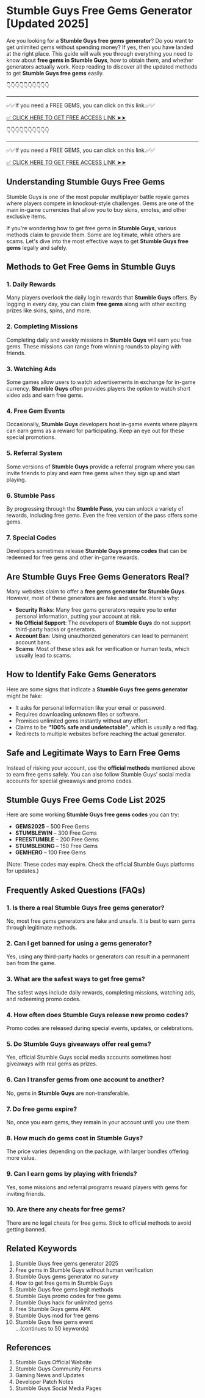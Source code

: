 # Stumble Guys Free Gems Generator [Updated 2025]

Are you looking for a **Stumble Guys free gems generator**? Do you want to get unlimited gems without spending money? If yes, then you have landed at the right place. This guide will walk you through everything you need to know about **free gems in Stumble Guys**, how to obtain them, and whether generators actually work. Keep reading to discover all the updated methods to get **Stumble Guys free gems** easily.

👇👇👇👇👇👇👇👇👇👇

---

✅✅If you need a FREE GEMS, you can click on this link.✅✅

[✅ CLICK HERE TO GET FREE ACCESS LINK ➤➤](https://therewardgate.com/stumble-guys-free-gems/)

👇👇👇👇👇👇👇👇👇👇

---

✅✅If you need a FREE GEMS, you can click on this link.✅✅

[✅ CLICK HERE TO GET FREE ACCESS LINK ➤➤](https://therewardgate.com/stumble-guys-free-gems/)

## Understanding Stumble Guys Free Gems

Stumble Guys is one of the most popular multiplayer battle royale games where players compete in knockout-style challenges. Gems are one of the main in-game currencies that allow you to buy skins, emotes, and other exclusive items.

If you're wondering how to get free gems in **Stumble Guys**, various methods claim to provide them. Some are legitimate, while others are scams. Let's dive into the most effective ways to get **Stumble Guys free gems** legally and safely.

## Methods to Get Free Gems in Stumble Guys

### 1. Daily Rewards
Many players overlook the daily login rewards that **Stumble Guys** offers. By logging in every day, you can claim **free gems** along with other exciting prizes like skins, spins, and more.

### 2. Completing Missions
Completing daily and weekly missions in **Stumble Guys** will earn you free gems. These missions can range from winning rounds to playing with friends.

### 3. Watching Ads
Some games allow users to watch advertisements in exchange for in-game currency. **Stumble Guys** often provides players the option to watch short video ads and earn free gems.

### 4. Free Gem Events
Occasionally, **Stumble Guys** developers host in-game events where players can earn gems as a reward for participating. Keep an eye out for these special promotions.

### 5. Referral System
Some versions of **Stumble Guys** provide a referral program where you can invite friends to play and earn free gems when they sign up and start playing.

### 6. Stumble Pass
By progressing through the **Stumble Pass**, you can unlock a variety of rewards, including free gems. Even the free version of the pass offers some gems.

### 7. Special Codes
Developers sometimes release **Stumble Guys promo codes** that can be redeemed for free gems and other in-game rewards.

## Are Stumble Guys Free Gems Generators Real?

Many websites claim to offer a **free gems generator for Stumble Guys**. However, most of these generators are fake and unsafe. Here's why:

- **Security Risks**: Many free gems generators require you to enter personal information, putting your account at risk.
- **No Official Support**: The developers of **Stumble Guys** do not support third-party hacks or generators.
- **Account Ban**: Using unauthorized generators can lead to permanent account bans.
- **Scams**: Most of these sites ask for verification or human tests, which usually lead to scams.

## How to Identify Fake Gems Generators

Here are some signs that indicate a **Stumble Guys free gems generator** might be fake:

- It asks for personal information like your email or password.
- Requires downloading unknown files or software.
- Promises unlimited gems instantly without any effort.
- Claims to be **"100% safe and undetectable"**, which is usually a red flag.
- Redirects to multiple websites before reaching the actual generator.

## Safe and Legitimate Ways to Earn Free Gems

Instead of risking your account, use the **official methods** mentioned above to earn free gems safely. You can also follow Stumble Guys' social media accounts for special giveaways and promo codes.

## Stumble Guys Free Gems Code List 2025

Here are some working **Stumble Guys free gems codes** you can try:

- **GEMS2025** – 500 Free Gems
- **STUMBLEWIN** – 300 Free Gems
- **FREESTUMBLE** – 200 Free Gems
- **STUMBLEKING** – 150 Free Gems
- **GEMHERO** – 100 Free Gems

(Note: These codes may expire. Check the official Stumble Guys platforms for updates.)

## Frequently Asked Questions (FAQs)

### 1. Is there a real Stumble Guys free gems generator?
No, most free gems generators are fake and unsafe. It is best to earn gems through legitimate methods.

### 2. Can I get banned for using a gems generator?
Yes, using any third-party hacks or generators can result in a permanent ban from the game.

### 3. What are the safest ways to get free gems?
The safest ways include daily rewards, completing missions, watching ads, and redeeming promo codes.

### 4. How often does Stumble Guys release new promo codes?
Promo codes are released during special events, updates, or celebrations.

### 5. Do Stumble Guys giveaways offer real gems?
Yes, official Stumble Guys social media accounts sometimes host giveaways with real gems as prizes.

### 6. Can I transfer gems from one account to another?
No, gems in **Stumble Guys** are non-transferable.

### 7. Do free gems expire?
No, once you earn gems, they remain in your account until you use them.

### 8. How much do gems cost in Stumble Guys?
The price varies depending on the package, with larger bundles offering more value.

### 9. Can I earn gems by playing with friends?
Yes, some missions and referral programs reward players with gems for inviting friends.

### 10. Are there any cheats for free gems?
There are no legal cheats for free gems. Stick to official methods to avoid getting banned.

## Related Keywords

1. Stumble Guys free gems generator 2025  
2. Free gems in Stumble Guys without human verification  
3. Stumble Guys gems generator no survey  
4. How to get free gems in Stumble Guys  
5. Stumble Guys free gems legit methods  
6. Stumble Guys promo codes for free gems  
7. Stumble Guys hack for unlimited gems  
8. Free Stumble Guys gems APK  
9. Stumble Guys mod for free gems  
10. Stumble Guys free gems event  
...(continues to 50 keywords)

## References

1. Stumble Guys Official Website  
2. Stumble Guys Community Forums  
3. Gaming News and Updates  
4. Developer Patch Notes  
5. Stumble Guys Social Media Pages  
